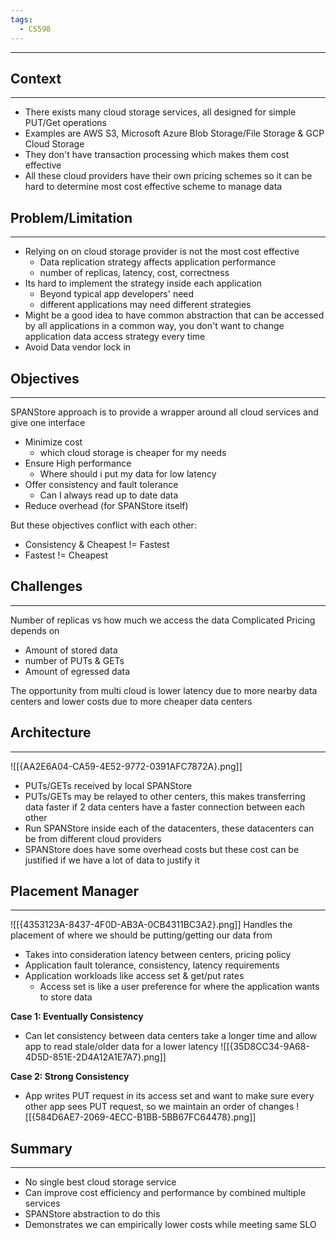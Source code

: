```yaml
---
tags:
  - CS598
---
```

---
## Context
---
- There exists many cloud storage services, all designed for simple PUT/Get operations
- Examples are AWS S3, Microsoft Azure Blob Storage/File Storage & GCP Cloud Storage
- They don't have transaction processing which makes them cost effective
- All these cloud providers have their own pricing schemes so it can be hard to determine most cost effective scheme to manage data
## Problem/Limitation
---
- Relying on on cloud storage provider is not the most cost effective
	- Data replication strategy affects application performance
	- number of replicas, latency, cost, correctness
- Its hard to implement the strategy inside each application
	- Beyond typical app developers' need
	- different applications may need different strategies
- Might be a good idea to have common abstraction that can be accessed by all applications in a common way, you don't want to change application data access strategy every time
- Avoid Data vendor lock in
## Objectives
---
SPANStore approach is  to provide a wrapper around all cloud services and give one interface
- Minimize cost
	- which cloud storage is cheaper for my needs
- Ensure High performance 
	- Where should i put my data for low latency
- Offer consistency and fault tolerance
	- Can I always read up to date data
- Reduce overhead (for SPANStore itself)

But these objectives conflict with each other:
- Consistency & Cheapest != Fastest
- Fastest != Cheapest

## Challenges
---
Number of replicas vs how much we access the data
Complicated Pricing depends on 
- Amount of stored data
- number of PUTs & GETs
- Amount of egressed data

The opportunity from multi cloud is lower latency due to more nearby data centers and lower costs due to more cheaper data centers 

## Architecture
---
![[{AA2E6A04-CA59-4E52-9772-0391AFC7872A}.png]]
- PUTs/GETs received by local SPANStore
- PUTs/GETs may be relayed to other centers, this makes transferring data faster if 2 data centers have a faster connection between each other 
- Run SPANStore inside each of the datacenters, these datacenters can be from different cloud providers 
- SPANStore does have some overhead costs but these cost can be justified if we have a lot of data to justify it 

## Placement Manager
---
![[{4353123A-8437-4F0D-AB3A-0CB4311BC3A2}.png]]
Handles the placement of where we should be putting/getting our data from
- Takes into consideration latency between centers, pricing policy
- Application fault tolerance, consistency, latency requirements 
- Application workloads like access set & get/put rates
	- Access set is like a user preference for where the application wants to store data

**Case 1: Eventually Consistency**
- Can let consistency between data centers take a longer time and allow app to read stale/older data for a lower latency 
![[{35D8CC34-9A68-4D5D-851E-2D4A12A1E7A7}.png]]

**Case 2: Strong Consistency**
- App writes PUT request in its access set and want to make sure every other app sees PUT request, so we maintain an order of changes
![[{584D6AE7-2069-4ECC-B1BB-5BB67FC64478}.png]]

## Summary
---
- No single best cloud storage service
- Can improve cost efficiency and performance by combined multiple services
- SPANStore abstraction to do this
- Demonstrates we can empirically lower costs while meeting same SLO